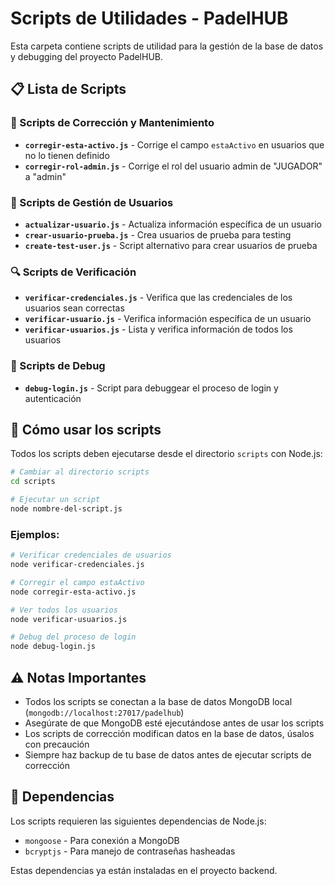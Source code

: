 # Scripts de Utilidades - PadelHUB

Esta carpeta contiene scripts de utilidad para la gestión de la base de datos y debugging del proyecto PadelHUB.

## 📋 Lista de Scripts

### 🔧 Scripts de Corrección y Mantenimiento

- **`corregir-esta-activo.js`** - Corrige el campo `estaActivo` en usuarios que no lo tienen definido
- **`corregir-rol-admin.js`** - Corrige el rol del usuario admin de "JUGADOR" a "admin"

### 👤 Scripts de Gestión de Usuarios

- **`actualizar-usuario.js`** - Actualiza información específica de un usuario
- **`crear-usuario-prueba.js`** - Crea usuarios de prueba para testing
- **`create-test-user.js`** - Script alternativo para crear usuarios de prueba

### 🔍 Scripts de Verificación

- **`verificar-credenciales.js`** - Verifica que las credenciales de los usuarios sean correctas
- **`verificar-usuario.js`** - Verifica información específica de un usuario
- **`verificar-usuarios.js`** - Lista y verifica información de todos los usuarios

### 🐛 Scripts de Debug

- **`debug-login.js`** - Script para debuggear el proceso de login y autenticación

## 🚀 Cómo usar los scripts

Todos los scripts deben ejecutarse desde el directorio `scripts` con Node.js:

```bash
# Cambiar al directorio scripts
cd scripts

# Ejecutar un script
node nombre-del-script.js
```

### Ejemplos:

```bash
# Verificar credenciales de usuarios
node verificar-credenciales.js

# Corregir el campo estaActivo
node corregir-esta-activo.js

# Ver todos los usuarios
node verificar-usuarios.js

# Debug del proceso de login
node debug-login.js
```

## ⚠️ Notas Importantes

- Todos los scripts se conectan a la base de datos MongoDB local (`mongodb://localhost:27017/padelhub`)
- Asegúrate de que MongoDB esté ejecutándose antes de usar los scripts
- Los scripts de corrección modifican datos en la base de datos, úsalos con precaución
- Siempre haz backup de tu base de datos antes de ejecutar scripts de corrección

## 🔗 Dependencias

Los scripts requieren las siguientes dependencias de Node.js:
- `mongoose` - Para conexión a MongoDB
- `bcryptjs` - Para manejo de contraseñas hasheadas

Estas dependencias ya están instaladas en el proyecto backend.
